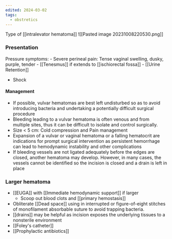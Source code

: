```yaml
---
edited: 2024-03-02
tags:
  - obstretics
---
```


Type of [[intralevator hematoma]]
![[Pasted image 20231008220530.png]]

### Presentation
Pressure symptoms:
	- Severe perineal pain: Tense vaginal swelling, dusky, purple, tender
	- [[Tenesmus]] if extends to [[ischiorectal fossa]]
	- [[Urine Retention]]
- Shock

#### Management
- If possible, vulvar hematomas are best left undisturbed so as to avoid introducing bacteria and undertaking a potentially difficult surgical procedure
- Bleeding leading to a vulvar hematoma is often venous and from multiple sites, thus it can be difficult to isolate and control surgically.
- Size < 5 cm: Cold compression and Pain management 
- Expansion of a vulvar or vaginal hematoma or a falling hematocrit are indications for prompt surgical intervention as persistent hemorrhage can lead to hemodynamic instability and other complications
- If bleeding vessels are not ligated adequately before the edges are closed, another hematoma may develop. However, in many cases, the vessels cannot be identified so the incision is closed and a drain is left in place 
### Larger hematoma
- [[EUGA]] with [[Immediate hemodynamic support]] if larger
	- Scoop out blood clots and [[primary hemostasis]] 
- Obliterate [[Dead space]] using in interrupted or figure-of-eight stitches of monofilament absorbable suture to avoid trapping bacteria.
- [[drains]] may be helpful as incision exposes the underlying tissues to a nonsterile environment
- [[Foley's catheter]] 
- [[Prophylactic antibiotics]]
